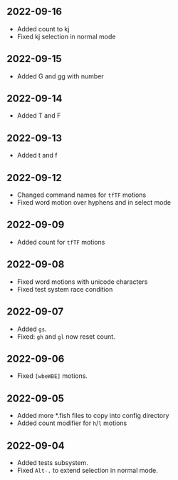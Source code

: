 ## 2022-09-16
- Added count to kj
- Fixed kj selection in normal mode

## 2022-09-15
- Added G and gg with number

## 2022-09-14
- Added T<cr> and F<cr>

## 2022-09-13
- Added t<cr> and f<cr>

## 2022-09-12
- Changed command names for `tfTF` motions
- Fixed word motion over hyphens and in select mode

## 2022-09-09
- Added count for `tfTF` motions

## 2022-09-08
- Fixed word motions with unicode characters
- Fixed test system race condition

## 2022-09-07
- Added `gs`.
- Fixed: `gh` and `gl` now reset count.

## 2022-09-06
- Fixed `[wbeWBE]` motions.

## 2022-09-05
- Added more *.fish files to copy into config directory
- Added count modifier for `h`/`l` motions

## 2022-09-04
- Added tests subsystem.
- Fixed `Alt-.` to extend selection in normal mode.

